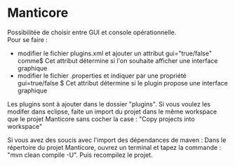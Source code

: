 Manticore
=========

Possibilitée de choisir entre GUI et console opérationnelle.     
Pour se faire : 
- modifier le fichier plugins.xml et ajouter un attribut gui="true/false" comme$
        Cet attribut détermine si l'on souhaite afficher une interface graphique
- modifier le fichier .properties et indiquer par une propriété gui=true/false $
        Cet attribut détermine si le plugin propose une interface graphique



Les plugins sont à ajouter dans le dossier "plugins".
Si vous voulez les modifer dans eclipse, faite un import du projet dans le même workspace que le projet Manticore sans cocher la case : "Copy projects into workspace"

Si vous avez des soucis avec l'import des dépendances de maven :
	Dans le répertoire du projet Manticore, ouvrez un terminal et tapez la commande : "mvn clean compile -U". Puis recompilez le projet.
	

